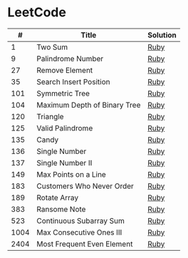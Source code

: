 # LeetCode

| # | Title | Solution |
|---| ----- | -------- |
|    1 | Two Sum | [Ruby](./ruby_solutions/1_two_sum.rb) |
|    9 | Palindrome Number | [Ruby](./ruby_solutions/9_palindrome_number.rb) |
|   27 | Remove Element | [Ruby](./ruby_solutions/27_remove_element.rb) |
|   35 | Search Insert Position | [Ruby](./ruby_solutions/35_search_insert_position.rb) |
|  101 | Symmetric Tree | [Ruby](./ruby_solutions/101_symmetric_tree.rb) |
|  104 | Maximum Depth of Binary Tree | [Ruby](./ruby_solutions/104_maximum_depth_of_binary_tree.rb) |
|  120 | Triangle | [Ruby](./ruby_solutions/120_triangle.rb) |
|  125 | Valid Palindrome | [Ruby](./ruby_solutions/125_valid_palindrome.rb) |
|  135 | Candy | [Ruby](./ruby_solutions/135_candy.rb) |
|  136 | Single Number | [Ruby](./ruby_solutions/136_single_number.rb) |
|  137 | Single Number II | [Ruby](./ruby_solutions/137_single_number_ii.rb) |
|  149 | Max Points on a Line | [Ruby](./ruby_solutions/149_max_points_on_a_line.rb) |
|  183 | Customers Who Never Order | [Ruby](./ruby_solutions/183_customers_who_never_order.rb) |
|  189 | Rotate Array | [Ruby](./ruby_solutions/189_rotate_array.rb) |
|  383 | Ransome Note | [Ruby](./ruby_solutions/383_ransom_note.rb) |
|  523 | Continuous Subarray Sum | [Ruby](./ruby_solutions/523_continuous_subarray_sum.rb) |
| 1004 | Max Consecutive Ones III | [Ruby](./ruby_solutions/1004_max_consecutive_ones_iii.rb) |
| 2404 | Most Frequent Even Element | [Ruby](./ruby_solutions/2404_most_frequent_even_element.rb) |